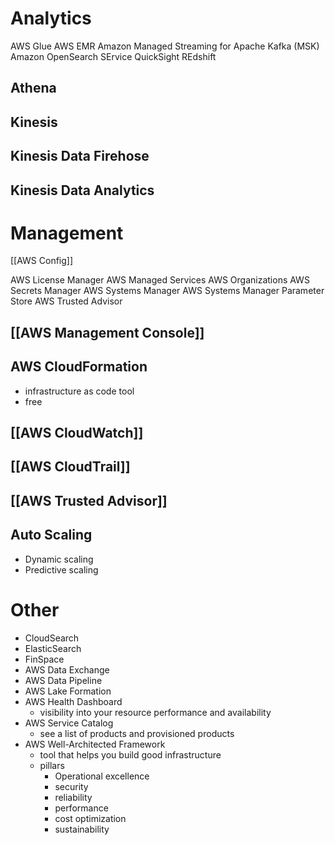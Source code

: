 
# Analytics
AWS Glue
AWS EMR
Amazon Managed Streaming for Apache Kafka (MSK)
Amazon OpenSearch SErvice
QuickSight
REdshift
## Athena
## Kinesis
## Kinesis Data Firehose
## Kinesis Data Analytics
# Management
[[AWS Config]]

AWS License Manager
AWS Managed Services
AWS Organizations
AWS Secrets Manager
AWS Systems Manager
AWS Systems Manager Parameter Store
AWS Trusted Advisor
## [[AWS Management Console]]

## AWS CloudFormation
- infrastructure as code tool
- free
## [[AWS CloudWatch]]

## [[AWS CloudTrail]]

## [[AWS Trusted Advisor]]

## Auto Scaling
- Dynamic scaling
- Predictive scaling
# Other
- CloudSearch
- ElasticSearch
- FinSpace
- AWS Data Exchange
- AWS Data Pipeline
- AWS Lake Formation
- AWS Health Dashboard
	- visibility into your resource performance and availability
- AWS Service Catalog
	- see a list of products and provisioned products
- AWS Well-Architected Framework
	- tool that helps you build good infrastructure
	- pillars
		- Operational excellence
		- security
		- reliability
		- performance
		- cost optimization
		- sustainability

